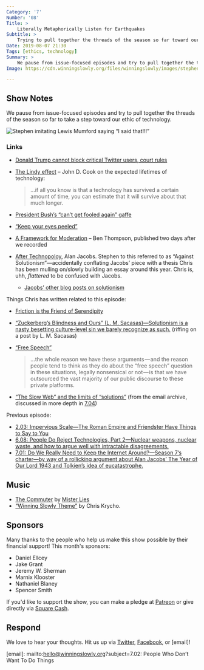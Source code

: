 ```yaml
---
Category: '7'
Number: '08'
Title: >
    Literally Metaphorically Listen for Earthquakes
Subtitle: >
    Trying to pull together the threads of the season so far toward our ethic of technology.
Date: 2019-08-07 21:30
Tags: [ethics, technology]
Summary: >
    We pause from issue-focused episodes and try to pull together the threads of the season so far to take a step toward our ethic of technology.
Image: https://cdn.winningslowly.org/files/winningslowly/images/stephen-mumford-imitation.jpg

---
```


## Show Notes

We pause from issue-focused episodes and try to pull together the threads of the season so far to take a step toward our ethic of technology.

![Stephen imitating Lewis Mumford saying “I said that!!!”](https://cdn.winningslowly.org/file/winningslowly/images/stephen-mumford-imitation.jpg "Image of Stephen imitating Lewis Mumford crazily")

### Links

-   [Donald Trump cannot block critical Twitter users, court rules](https://www.usatoday.com/story/news/politics/2018/05/23/trump-cannot-block-critical-twitter-users-federal-court-rules/637454002/)

-   [The Lindy effect](https://www.johndcook.com/blog/2012/12/17/the-lindy-effect/) – John D. Cook on the expected lifetimes of technology:

    > …if all you know is that a technology has survived a certain amount of time, you can estimate that it will survive about that much longer.

-   [President Bush’s “can’t get fooled again” gaffe](https://www.youtube.com/watch?v=KjmjqlOPd6A)

-   [“Keep your eyes peeled”](http://www.worldwidewords.org/qa/qa-kee1.htm)

-   [A Framework for Moderation](https://stratechery.com/2019/a-framework-for-moderation/) – Ben Thompson, published two days after we recorded

-   [After Technopoloy](https://www.thenewatlantis.com/publications/after-technopoly), Alan Jacobs. Stephen to this referred to as “Against Solutionism”—accidentally conflating Jacobs’ piece with a thesis Chris has been mulling on/slowly building an essay around this year. Chris is, uhh, *flattered* to be confused with Jacobs.

    -   [Jacobs’ other blog posts on solutionism](http://text-patterns.thenewatlantis.com/search/label/Solutionism)

Things Chris has written related to this episode:

-   [Friction is the Friend of Serendipity](https://buttondown.email/chriskrycho/archive/b4f45a6e-ff51-4cb9-8d25-6a9f61215fd0)

-   [“Zuckerberg’s Blindness and Ours” (L. M. Sacasas)—Solutionism is a nasty besetting culture-level sin we barely recognize as such.](https://v4.chriskrycho.com/2018/zuckerbergs-blindness-and-ours-l-m-sacasas.html) (riffing on a post by L. M. Sacasas)

-   [“Free Speech”](https://v4.chriskrycho.com/2018/free-speech.html)

    > …the whole reason we have these arguments — and the reason people tend to think as they do about the “free speech” question in these situations, legally nonsensical or not — is that we have outsourced the vast majority of our public discourse to these private platforms.

-   [“The Slow Web” and the limits of “solutions”](https://buttondown.email/chriskrycho/archive/2f8a7099-e483-40b9-94e6-0f6e488cdfae) (from the email archive, discussed in more depth in [7.04](https://winningslowly.org/7.04/))

Previous episode:

-   [2.03: Impervious Scale—The Roman Empire and Friendster Have Things to Say to You](https://winningslowly.org/2.03/)
-   [6.08: People Do Reject Technologies, Part 2—Nuclear weapons, nuclear waste, and how to argue well with intractable disagreements.](https://winningslowly.org/6.08/)
-   [7.01: Do We Really Need to Keep the Internet Around?—Season 7’s charter—by way of a rollicking argument about Alan Jacobs’ The Year of Our Lord 1943 and Tolkien’s idea of eucatastrophe.](https://winningslowly.org/7.01/)

## Music

- [The Commuter](https://misterlies.bandcamp.com/track/the-commuter) by [Mister Lies](https://misterlies.bandcamp.com)
- [“Winning Slowly Theme”](https://soundcloud.com/chriskrycho/winning-slowly) by Chris Krycho. 

## Sponsors

Many thanks to the people who help us make this show possible by their financial support! This month's sponsors:

- Daniel Ellcey
- Jake Grant
- Jeremy W. Sherman
- Marnix Klooster
- Nathaniel Blaney
- Spencer Smith

If you'd like to support the show, you can make a pledge at <a href='https://www.patreon.com/winningslowly' rel='payment'>Patreon</a> or give directly via [Square Cash].

[Square Cash]: https://cash.me/$winningslowly


## Respond

We love to hear your thoughts. Hit us up via [Twitter], [Facebook], or [email]!

[Twitter]: //www.twitter.com/winningslowly
[Facebook]: //www.facebook.com/winningslowlypodcast
[email]: mailto:hello@winningslowly.org?subject=7.02: People Who Don’t Want To Do Things
